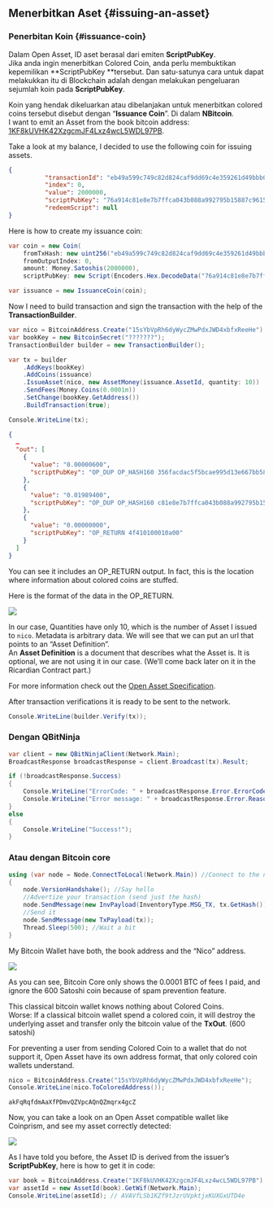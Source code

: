 ## Menerbitkan Aset {#issuing-an-asset}

### Penerbitan Koin {#issuance-coin}

Dalam Open Asset, ID aset berasal dari emiten **ScriptPubKey**.  
Jika anda ingin menerbitkan Colored Coin, anda perlu membuktikan kepemilikan **ScriptPubKey **tersebut. Dan satu-satunya cara untuk dapat melakukkan itu di Blockchain adalah dengan melakukan pengeluaran sejumlah koin pada **ScriptPubKey**.

Koin yang hendak dikeluarkan atau dibelanjakan untuk menerbitkan colored coins tersebut disebut dengan “**Issuance Coin**”. Di dalam **NBitcoin**.  
I want to emit an Asset from the book bitcoin address: [1KF8kUVHK42XzgcmJF4Lxz4wcL5WDL97PB](https://www.smartbit.com.au/address/1KF8kUVHK42XzgcmJF4Lxz4wcL5WDL97PB).

Take a look at my balance, I decided to use the following coin for issuing assets.

```json
{
          "transactionId": "eb49a599c749c82d824caf9dd69c4e359261d49bbb0b9d6dc18c59bc9214e43b",
          "index": 0,
          "value": 2000000,
          "scriptPubKey": "76a914c81e8e7b7ffca043b088a992795b15887c96159288ac",
          "redeemScript": null
} 
```

Here is how to create my issuance coin:

```cs
var coin = new Coin(
    fromTxHash: new uint256("eb49a599c749c82d824caf9dd69c4e359261d49bbb0b9d6dc18c59bc9214e43b"),
    fromOutputIndex: 0,
    amount: Money.Satoshis(2000000),
    scriptPubKey: new Script(Encoders.Hex.DecodeData("76a914c81e8e7b7ffca043b088a992795b15887c96159288ac")));

var issuance = new IssuanceCoin(coin);
```

Now I need to build transaction and sign the transaction with the help of the **TransactionBuilder**.

```cs
var nico = BitcoinAddress.Create("15sYbVpRh6dyWycZMwPdxJWD4xbfxReeHe");
var bookKey = new BitcoinSecret("???????");
TransactionBuilder builder = new TransactionBuilder();

var tx = builder
    .AddKeys(bookKey)
    .AddCoins(issuance)
    .IssueAsset(nico, new AssetMoney(issuance.AssetId, quantity: 10))
    .SendFees(Money.Coins(0.0001m))
    .SetChange(bookKey.GetAddress())
    .BuildTransaction(true);

Console.WriteLine(tx);
```

```json
{
  …
  "out": [
    {
      "value": "0.00000600",
      "scriptPubKey": "OP_DUP OP_HASH160 356facdac5f5bcae995d13e667bb5864fd1e7d59 OP_EQUALVERIFY OP_CHECKSIG"
    },
    {
      "value": "0.01989400",
      "scriptPubKey": "OP_DUP OP_HASH160 c81e8e7b7ffca043b088a992795b15887c961592 OP_EQUALVERIFY OP_CHECKSIG"
    },
    {
      "value": "0.00000000",
      "scriptPubKey": "OP_RETURN 4f410100010a00"
    }
  ]
}
```

You can see it includes an OP\_RETURN output. In fact, this is the location where information about colored coins are stuffed.

Here is the format of the data in the OP\_RETURN.

![](../assets/ColorMaker.png)

In our case, Quantities have only 10, which is the number of Asset I issued to `nico`. Metadata is arbitrary data. We will see that we can put an url that points to an “Asset Definition”.  
An **Asset Definition** is a document that describes what the Asset is. It is optional, we are not using it in our case. \(We’ll come back later on it in the Ricardian Contract part.\)

For more information check out the [Open Asset Specification](https://github.com/OpenAssets/open-assets-protocol/blob/master/specification.mediawiki).

After transaction verifications it is ready to be sent to the network.

```cs
Console.WriteLine(builder.Verify(tx)); 
```

### Dengan QBitNinja

```cs
var client = new QBitNinjaClient(Network.Main);
BroadcastResponse broadcastResponse = client.Broadcast(tx).Result;

if (!broadcastResponse.Success)
{
    Console.WriteLine("ErrorCode: " + broadcastResponse.Error.ErrorCode);
    Console.WriteLine("Error message: " + broadcastResponse.Error.Reason);
}
else
{
    Console.WriteLine("Success!");
}
```

### Atau dengan Bitcoin core

```cs
using (var node = Node.ConnectToLocal(Network.Main)) //Connect to the node
{
    node.VersionHandshake(); //Say hello
    //Advertize your transaction (send just the hash)
    node.SendMessage(new InvPayload(InventoryType.MSG_TX, tx.GetHash()));
    //Send it
    node.SendMessage(new TxPayload(tx));
    Thread.Sleep(500); //Wait a bit
}
```

My Bitcoin Wallet have both, the book address and the “Nico” address.

![](../assets/NicoWallet.png)

As you can see, Bitcoin Core only shows the 0.0001 BTC of fees I paid, and ignore the 600 Satoshi coin because of spam prevention feature.

This classical bitcoin wallet knows nothing about Colored Coins.  
Worse: If a classical bitcoin wallet spend a colored coin, it will destroy the underlying asset and transfer only the bitcoin value of the **TxOut**. \(600 satoshi\)

For preventing a user from sending Colored Coin to a wallet that do not support it, Open Asset have its own address format, that only colored coin wallets understand.

```cs
nico = BitcoinAddress.Create("15sYbVpRh6dyWycZMwPdxJWD4xbfxReeHe");
Console.WriteLine(nico.ToColoredAddress());
```

```
akFqRqfdmAaXfPDmvQZVpcAQnQZmqrx4gcZ
```

Now, you can take a look on an Open Asset compatible wallet like Coinprism, and see my asset correctly detected:

![](../assets/Coinprism.png)

As I have told you before, the Asset ID is derived from the issuer’s **ScriptPubKey**, here is how to get it in code:

```cs
var book = BitcoinAddress.Create("1KF8kUVHK42XzgcmJF4Lxz4wcL5WDL97PB");
var assetId = new AssetId(book).GetWif(Network.Main);
Console.WriteLine(assetId); // AVAVfLSb1KZf9tJzrUVpktjxKUXGxUTD4e
```

